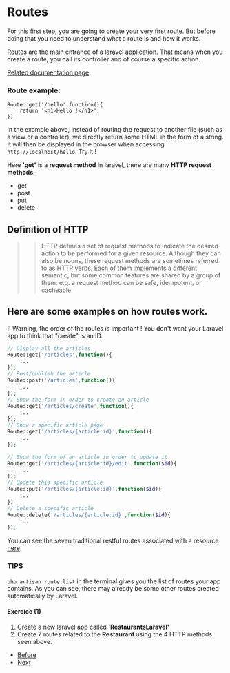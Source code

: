 # Routes

For this first step, you are going to create your very first route. But before doing that you need to understand what a route is and how it works.

Routes are the main entrance of a laravel application. That means when you create a route, you call its controller and of course a specific action.

[Related documentation page](https://laravel.com/docs/9.x/routing)

### Route example:
``` 
Route::get('/hello',function(){
    return '<h1>Hello !</h1>';
})
```

In the example above, instead of routing the request to another file (such as a view or a controller),
we directly return some HTML in the form of a string. It will then be displayed in the browser when accessing `http://localhost/hello`. Try it !

Here **'get'** is a **request method** In laravel, there are many **HTTP request methods**.

- get
- post
- put
- delete

## Definition of HTTP

>> HTTP defines a set of request methods to indicate the desired action to be performed for a given resource. Although they can also be nouns, these request methods are sometimes referred to as HTTP verbs. Each of them implements a different semantic, but some common features are shared by a group of them: e.g. a request method can be safe, idempotent, or cacheable.

## Here are some examples on how routes work.

!! Warning, the order of the routes is important ! You don't want your Laravel app to think that "create" is an ID.

```php
// Display all the articles
Route::get('/articles',function(){
    ...
});
// Post/publish the article
Route::post('/articles',function(){
    ...
});
// Show the form in order to create an article
Route::get('/articles/create',function(){
    ...
});
// Show a specific article page
Route::get('/articles/{article:id}',function(){
    ...
});

// Show the form of an article in order to update it
Route::get('/articles/{article:id}/edit',function($id){
    ...
});
// Update this specific article
Route::put('/articles/{article:id}',function($id){
    ...
})
// Delete a specific article
Route::delete('/articles/{article:id}',function($id){
    ...
});
```

You can see the seven traditional restful routes associated with a resource [here](https://laravel.com/docs/9.x/controllers#actions-handled-by-resource-controller).

### TIPS
`php artisan route:list` in the terminal gives you the list of routes your app contains.
As you can see, there may already be some other routes created automatically by Laravel.

#### Exercice (1)

1. Create a new laravel app called **'RestaurantsLaravel'**
2. Create 7 routes related to the **Restaurant** using the 4 HTTP methods seen above.

- [Before](a.hierachy.md)
- [Next](c.views.md)
